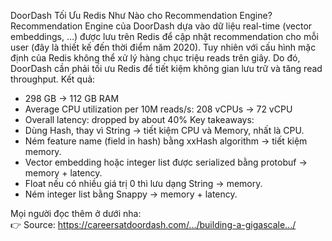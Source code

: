 DoorDash Tối Ưu Redis Như Nào cho Recommendation Engine?
Recommendation Engine của DoorDash dựa vào dữ liệu real-time (vector embeddings, …) được lưu trên Redis để cập nhật recommendation cho mỗi user (đây là thiết kế đến thời điểm năm 2020). Tuy nhiên với cấu hình mặc định của Redis không thể xử lý hàng chục triệu reads trên giây. Do đó, DoorDash cần phải tối ưu Redis để tiết kiệm không gian lưu trữ và tăng read throughput.
Kết quả:

- 298 GB → 112 GB RAM
- Average CPU utilization per 10M reads/s: 208 vCPUs → 72 vCPU
- Overall latency: dropped by about 40%
  Key takeaways:
- Dùng Hash, thay vì String → tiết kiệm CPU và Memory, nhất là CPU.
- Ném feature name (field in hash) bằng xxHash algorithm → tiết kiệm memory.
- Vector embedding hoặc integer list được serialized bằng protobuf → memory + latency.
- Float nếu có nhiều giá trị 0 thì lưu dạng String → memory.
- Ném integer list bằng Snappy → memory + latency.

Mọi người đọc thêm ở dưới nha:  
👉 Source: [https://careersatdoordash.com/.../building-a-gigascale.../ ](https://careersatdoordash.com/blog/building-a-gigascale-ml-feature-store-with-redis/?fbclid=IwY2xjawKFs7NleHRuA2FlbQIxMABicmlkETFnRnVPWTZoZ0ZnY3dJYVdmAR6dZq0h8G2Fn8OvZljgrpJc50-KIXHJ-W6JE8nDMJ_MIkfIw_rRnilAEKLH3w_aem_eConpyzdIAxRjj7P8wNp8A)
